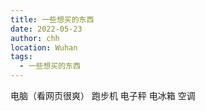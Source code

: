 ```yaml
---
title: 一些想买的东西
date: 2022-05-23
author: chh
location: Wuhan
tags:
  - 一些想买的东西
---
```


电脑（看网页很爽）
跑步机
电子秤
电冰箱
空调